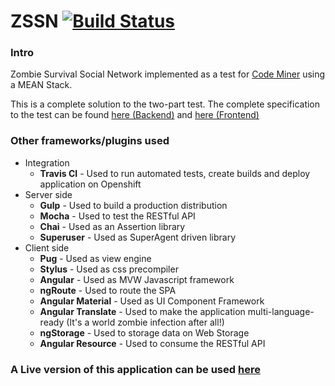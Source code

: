 # ZSSN [![Build Status](https://travis-ci.org/leonardo-freitas-1995/ZSSN.svg?branch=master)](https://travis-ci.org/leonardo-freitas-1995/ZSSN)

### Intro

Zombie Survival Social Network implemented as a test for [Code Miner](http://www.codeminer42.com) using a MEAN Stack.

This is a complete solution to the two-part test. The complete specification to the test can be found [here (Backend)](https://gist.github.com/akitaonrails/711b5553533d1a14364907bbcdbee677) and [here (Frontend)](https://gist.github.com/akitaonrails/694fc9e85735c400d7e0dc8e79576288)

### Other frameworks/plugins used
- Integration
  - **Travis CI** - Used to run automated tests, create builds and deploy application on Openshift
- Server side
  - **Gulp** - Used to build a production distribution
  - **Mocha** - Used to test the RESTful API
  - **Chai** - Used as an Assertion library
  - **Superuser** - Used as SuperAgent driven library
- Client side
  - **Pug** - Used as view engine
  - **Stylus** - Used as css precompiler
  - **Angular** - Used as MVW Javascript framework
  - **ngRoute** - Used to route the SPA
  - **Angular Material** - Used as UI Component Framework
  - **Angular Translate** - Used to make the application multi-language-ready (It's a world zombie infection after all!)
  - **ngStorage** - Used to storage data on Web Storage
  - **Angular Resource** - Used to consume the RESTful API
  
### A Live version of this application can be used [here](http://zssn-leoapps.rhcloud.com/)
